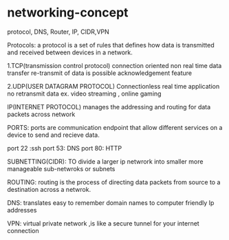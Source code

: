 # networking-concept
protocol, DNS, Router, IP, CIDR,VPN

Protocols:
a protocol is a set of rules that defines how data is transmitted and received between devices in a network.

1.TCP(transmission control protocol)
connection oriented
non real time data transfer
re-transmit of data is possible
acknowledgement feature

2.UDP(USER DATAGRAM PROTOCOL)
Connectionless 
real time application
no retransmit data
ex. video streaming , online gaming


IP(INTERNET PROTOCOL)
manages the addressing and routing for data packets across network

PORTS:
ports are communication endpoint that allow different services on a device to send and recieve data.

port 22 :ssh
port 53: DNS
port 80: HTTP



SUBNETTING(CIDR):
TO divide a larger ip netwrork into smaller more manageable sub-netwroks or subnets


ROUTING:
routing is the process of directing data packets from source to a destination across a netwrok.

DNS:
translates easy to remember domain names to computer friendly Ip addresses


VPN:
virtual private network ,is like a secure tunnel for  your internet connection







